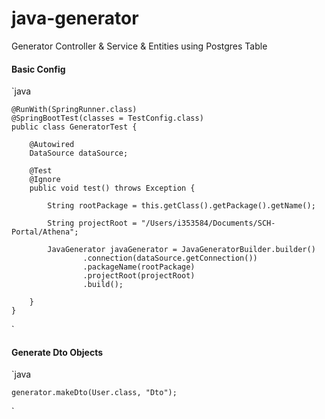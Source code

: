 # java-generator
Generator Controller &amp; Service &amp; Entities using Postgres Table


####  Basic Config

`java

    @RunWith(SpringRunner.class)
    @SpringBootTest(classes = TestConfig.class)
    public class GeneratorTest {
    
        @Autowired
        DataSource dataSource;
    
        @Test
        @Ignore
        public void test() throws Exception {
    
            String rootPackage = this.getClass().getPackage().getName();
    
            String projectRoot = "/Users/i353584/Documents/SCH-Portal/Athena";
    
            JavaGenerator javaGenerator = JavaGeneratorBuilder.builder()
                    .connection(dataSource.getConnection())
                    .packageName(rootPackage)
                    .projectRoot(projectRoot)
                    .build();
    
        }
    }
`

#### Generate Dto Objects

`java
    
    generator.makeDto(User.class, "Dto");
`
